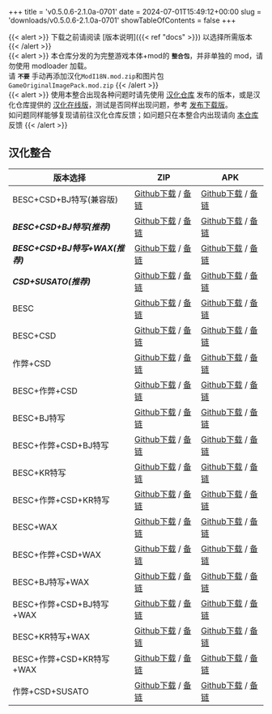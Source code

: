 +++
title = 'v0.5.0.6-2.1.0a-0701'
date = 2024-07-01T15:49:12+00:00
slug = 'downloads/v0.5.0.6-2.1.0a-0701'
showTableOfContents = false
+++

{{< alert >}}
下载之前请阅读 [版本说明]({{< ref "docs" >}}) 以选择所需版本
{{< /alert >}}
<br>
{{< alert >}}
本仓库分发的为完整游戏本体+mod的 **`整合包`**，并非单独的 mod，请勿使用 modloader 加载。
<br>
请 **`不要`** 手动再添加汉化`ModI18N.mod.zip`和图片包`GameOriginalImagePack.mod.zip`
{{< /alert >}}
<br>
{{< alert >}}
使用本整合出现各种问题时请先使用 [汉化仓库](https://github.com/Eltirosto/Degrees-of-Lewdity-Chinese-Localization) 发布的版本，或是汉化仓库提供的 [汉化在线版](https://eltirosto.github.io/Degrees-of-Lewdity-Chinese-Localization/)，测试是否同样出现问题，参考 [发布下载版](https://github.com/Eltirosto/Degrees-of-Lewdity-Chinese-Localization/blob/main/README.md#%E5%8F%91%E5%B8%83%E4%B8%8B%E8%BD%BD%E7%89%88)。
<br>
如问题同样能够复现请前往汉化仓库反馈；如问题只在本整合内出现请向 [本仓库](https://github.com/DoL-Lyra/Lyra/issues) 反馈
{{< /alert >}}

## 汉化整合

|           版本选择            |                                                                                                                                                                        ZIP                                                                                                                                                                         |                                                                                                                                                                        APK                                                                                                                                                                         |
|-------------------------------|----------------------------------------------------------------------------------------------------------------------------------------------------------------------------------------------------------------------------------------------------------------------------------------------------------------------------------------------------|----------------------------------------------------------------------------------------------------------------------------------------------------------------------------------------------------------------------------------------------------------------------------------------------------------------------------------------------------|
|BESC+CSD+BJ特写(兼容版)        |[Github下载](https://github.com/DoL-Lyra/Lyra/releases/download/v0.5.0.6-2.1.0a-0701/DoL-0.5.0.6-Lyra-2.1.0a-polyfill-besc-cheat-csd-sideviewbj-0701.zip ) / [备链](https://mirror.ghproxy.com/https://github.com/DoL-Lyra/Lyra/releases/download/v0.5.0.6-2.1.0a-0701/DoL-0.5.0.6-Lyra-2.1.0a-polyfill-besc-cheat-csd-sideviewbj-0701.zip )|[Github下载](https://github.com/DoL-Lyra/Lyra/releases/download/v0.5.0.6-2.1.0a-0701/DoL-0.5.0.6-Lyra-2.1.0a-polyfill-besc-cheat-csd-sideviewbj-0701.apk ) / [备链](https://mirror.ghproxy.com/https://github.com/DoL-Lyra/Lyra/releases/download/v0.5.0.6-2.1.0a-0701/DoL-0.5.0.6-Lyra-2.1.0a-polyfill-besc-cheat-csd-sideviewbj-0701.apk )|
|***BESC+CSD+BJ特写(推荐)***    |[Github下载](https://github.com/DoL-Lyra/Lyra/releases/download/v0.5.0.6-2.1.0a-0701/DoL-0.5.0.6-Lyra-2.1.0a-besc-csd-sideviewbj-0701.zip ) / [备链](https://mirror.ghproxy.com/https://github.com/DoL-Lyra/Lyra/releases/download/v0.5.0.6-2.1.0a-0701/DoL-0.5.0.6-Lyra-2.1.0a-besc-csd-sideviewbj-0701.zip )                              |[Github下载](https://github.com/DoL-Lyra/Lyra/releases/download/v0.5.0.6-2.1.0a-0701/DoL-0.5.0.6-Lyra-2.1.0a-besc-csd-sideviewbj-0701.apk ) / [备链](https://mirror.ghproxy.com/https://github.com/DoL-Lyra/Lyra/releases/download/v0.5.0.6-2.1.0a-0701/DoL-0.5.0.6-Lyra-2.1.0a-besc-csd-sideviewbj-0701.apk )                              |
|***BESC+CSD+BJ特写+WAX(推荐)***|[Github下载](https://github.com/DoL-Lyra/Lyra/releases/download/v0.5.0.6-2.1.0a-0701/DoL-0.5.0.6-Lyra-2.1.0a-besc-wax-csd-sideviewbj-0701.zip ) / [备链](https://mirror.ghproxy.com/https://github.com/DoL-Lyra/Lyra/releases/download/v0.5.0.6-2.1.0a-0701/DoL-0.5.0.6-Lyra-2.1.0a-besc-wax-csd-sideviewbj-0701.zip )                      |[Github下载](https://github.com/DoL-Lyra/Lyra/releases/download/v0.5.0.6-2.1.0a-0701/DoL-0.5.0.6-Lyra-2.1.0a-besc-wax-csd-sideviewbj-0701.apk ) / [备链](https://mirror.ghproxy.com/https://github.com/DoL-Lyra/Lyra/releases/download/v0.5.0.6-2.1.0a-0701/DoL-0.5.0.6-Lyra-2.1.0a-besc-wax-csd-sideviewbj-0701.apk )                      |
|***CSD+SUSATO(推荐)***         |[Github下载](https://github.com/DoL-Lyra/Lyra/releases/download/v0.5.0.6-2.1.0a-0701/DoL-0.5.0.6-Lyra-2.1.0a-susato-csd-0701.zip ) / [备链](https://mirror.ghproxy.com/https://github.com/DoL-Lyra/Lyra/releases/download/v0.5.0.6-2.1.0a-0701/DoL-0.5.0.6-Lyra-2.1.0a-susato-csd-0701.zip )                                                |[Github下载](https://github.com/DoL-Lyra/Lyra/releases/download/v0.5.0.6-2.1.0a-0701/DoL-0.5.0.6-Lyra-2.1.0a-susato-csd-0701.apk ) / [备链](https://mirror.ghproxy.com/https://github.com/DoL-Lyra/Lyra/releases/download/v0.5.0.6-2.1.0a-0701/DoL-0.5.0.6-Lyra-2.1.0a-susato-csd-0701.apk )                                                |
|BESC                           |[Github下载](https://github.com/DoL-Lyra/Lyra/releases/download/v0.5.0.6-2.1.0a-0701/DoL-0.5.0.6-Lyra-2.1.0a-besc-0701.zip ) / [备链](https://mirror.ghproxy.com/https://github.com/DoL-Lyra/Lyra/releases/download/v0.5.0.6-2.1.0a-0701/DoL-0.5.0.6-Lyra-2.1.0a-besc-0701.zip )                                                            |[Github下载](https://github.com/DoL-Lyra/Lyra/releases/download/v0.5.0.6-2.1.0a-0701/DoL-0.5.0.6-Lyra-2.1.0a-besc-0701.apk ) / [备链](https://mirror.ghproxy.com/https://github.com/DoL-Lyra/Lyra/releases/download/v0.5.0.6-2.1.0a-0701/DoL-0.5.0.6-Lyra-2.1.0a-besc-0701.apk )                                                            |
|BESC+CSD                       |[Github下载](https://github.com/DoL-Lyra/Lyra/releases/download/v0.5.0.6-2.1.0a-0701/DoL-0.5.0.6-Lyra-2.1.0a-besc-csd-0701.zip ) / [备链](https://mirror.ghproxy.com/https://github.com/DoL-Lyra/Lyra/releases/download/v0.5.0.6-2.1.0a-0701/DoL-0.5.0.6-Lyra-2.1.0a-besc-csd-0701.zip )                                                    |[Github下载](https://github.com/DoL-Lyra/Lyra/releases/download/v0.5.0.6-2.1.0a-0701/DoL-0.5.0.6-Lyra-2.1.0a-besc-csd-0701.apk ) / [备链](https://mirror.ghproxy.com/https://github.com/DoL-Lyra/Lyra/releases/download/v0.5.0.6-2.1.0a-0701/DoL-0.5.0.6-Lyra-2.1.0a-besc-csd-0701.apk )                                                    |
|作弊+CSD                       |[Github下载](https://github.com/DoL-Lyra/Lyra/releases/download/v0.5.0.6-2.1.0a-0701/DoL-0.5.0.6-Lyra-2.1.0a-cheat-csd-0701.zip ) / [备链](https://mirror.ghproxy.com/https://github.com/DoL-Lyra/Lyra/releases/download/v0.5.0.6-2.1.0a-0701/DoL-0.5.0.6-Lyra-2.1.0a-cheat-csd-0701.zip )                                                  |[Github下载](https://github.com/DoL-Lyra/Lyra/releases/download/v0.5.0.6-2.1.0a-0701/DoL-0.5.0.6-Lyra-2.1.0a-cheat-csd-0701.apk ) / [备链](https://mirror.ghproxy.com/https://github.com/DoL-Lyra/Lyra/releases/download/v0.5.0.6-2.1.0a-0701/DoL-0.5.0.6-Lyra-2.1.0a-cheat-csd-0701.apk )                                                  |
|BESC+作弊+CSD                  |[Github下载](https://github.com/DoL-Lyra/Lyra/releases/download/v0.5.0.6-2.1.0a-0701/DoL-0.5.0.6-Lyra-2.1.0a-besc-cheat-csd-0701.zip ) / [备链](https://mirror.ghproxy.com/https://github.com/DoL-Lyra/Lyra/releases/download/v0.5.0.6-2.1.0a-0701/DoL-0.5.0.6-Lyra-2.1.0a-besc-cheat-csd-0701.zip )                                        |[Github下载](https://github.com/DoL-Lyra/Lyra/releases/download/v0.5.0.6-2.1.0a-0701/DoL-0.5.0.6-Lyra-2.1.0a-besc-cheat-csd-0701.apk ) / [备链](https://mirror.ghproxy.com/https://github.com/DoL-Lyra/Lyra/releases/download/v0.5.0.6-2.1.0a-0701/DoL-0.5.0.6-Lyra-2.1.0a-besc-cheat-csd-0701.apk )                                        |
|BESC+BJ特写                    |[Github下载](https://github.com/DoL-Lyra/Lyra/releases/download/v0.5.0.6-2.1.0a-0701/DoL-0.5.0.6-Lyra-2.1.0a-besc-sideviewbj-0701.zip ) / [备链](https://mirror.ghproxy.com/https://github.com/DoL-Lyra/Lyra/releases/download/v0.5.0.6-2.1.0a-0701/DoL-0.5.0.6-Lyra-2.1.0a-besc-sideviewbj-0701.zip )                                      |[Github下载](https://github.com/DoL-Lyra/Lyra/releases/download/v0.5.0.6-2.1.0a-0701/DoL-0.5.0.6-Lyra-2.1.0a-besc-sideviewbj-0701.apk ) / [备链](https://mirror.ghproxy.com/https://github.com/DoL-Lyra/Lyra/releases/download/v0.5.0.6-2.1.0a-0701/DoL-0.5.0.6-Lyra-2.1.0a-besc-sideviewbj-0701.apk )                                      |
|BESC+作弊+CSD+BJ特写           |[Github下载](https://github.com/DoL-Lyra/Lyra/releases/download/v0.5.0.6-2.1.0a-0701/DoL-0.5.0.6-Lyra-2.1.0a-besc-cheat-csd-sideviewbj-0701.zip ) / [备链](https://mirror.ghproxy.com/https://github.com/DoL-Lyra/Lyra/releases/download/v0.5.0.6-2.1.0a-0701/DoL-0.5.0.6-Lyra-2.1.0a-besc-cheat-csd-sideviewbj-0701.zip )                  |[Github下载](https://github.com/DoL-Lyra/Lyra/releases/download/v0.5.0.6-2.1.0a-0701/DoL-0.5.0.6-Lyra-2.1.0a-besc-cheat-csd-sideviewbj-0701.apk ) / [备链](https://mirror.ghproxy.com/https://github.com/DoL-Lyra/Lyra/releases/download/v0.5.0.6-2.1.0a-0701/DoL-0.5.0.6-Lyra-2.1.0a-besc-cheat-csd-sideviewbj-0701.apk )                  |
|BESC+KR特写                    |[Github下载](https://github.com/DoL-Lyra/Lyra/releases/download/v0.5.0.6-2.1.0a-0701/DoL-0.5.0.6-Lyra-2.1.0a-besc-sideviewkr-0701.zip ) / [备链](https://mirror.ghproxy.com/https://github.com/DoL-Lyra/Lyra/releases/download/v0.5.0.6-2.1.0a-0701/DoL-0.5.0.6-Lyra-2.1.0a-besc-sideviewkr-0701.zip )                                      |[Github下载](https://github.com/DoL-Lyra/Lyra/releases/download/v0.5.0.6-2.1.0a-0701/DoL-0.5.0.6-Lyra-2.1.0a-besc-sideviewkr-0701.apk ) / [备链](https://mirror.ghproxy.com/https://github.com/DoL-Lyra/Lyra/releases/download/v0.5.0.6-2.1.0a-0701/DoL-0.5.0.6-Lyra-2.1.0a-besc-sideviewkr-0701.apk )                                      |
|BESC+作弊+CSD+KR特写           |[Github下载](https://github.com/DoL-Lyra/Lyra/releases/download/v0.5.0.6-2.1.0a-0701/DoL-0.5.0.6-Lyra-2.1.0a-besc-cheat-csd-sideviewkr-0701.zip ) / [备链](https://mirror.ghproxy.com/https://github.com/DoL-Lyra/Lyra/releases/download/v0.5.0.6-2.1.0a-0701/DoL-0.5.0.6-Lyra-2.1.0a-besc-cheat-csd-sideviewkr-0701.zip )                  |[Github下载](https://github.com/DoL-Lyra/Lyra/releases/download/v0.5.0.6-2.1.0a-0701/DoL-0.5.0.6-Lyra-2.1.0a-besc-cheat-csd-sideviewkr-0701.apk ) / [备链](https://mirror.ghproxy.com/https://github.com/DoL-Lyra/Lyra/releases/download/v0.5.0.6-2.1.0a-0701/DoL-0.5.0.6-Lyra-2.1.0a-besc-cheat-csd-sideviewkr-0701.apk )                  |
|BESC+WAX                       |[Github下载](https://github.com/DoL-Lyra/Lyra/releases/download/v0.5.0.6-2.1.0a-0701/DoL-0.5.0.6-Lyra-2.1.0a-besc-wax-0701.zip ) / [备链](https://mirror.ghproxy.com/https://github.com/DoL-Lyra/Lyra/releases/download/v0.5.0.6-2.1.0a-0701/DoL-0.5.0.6-Lyra-2.1.0a-besc-wax-0701.zip )                                                    |[Github下载](https://github.com/DoL-Lyra/Lyra/releases/download/v0.5.0.6-2.1.0a-0701/DoL-0.5.0.6-Lyra-2.1.0a-besc-wax-0701.apk ) / [备链](https://mirror.ghproxy.com/https://github.com/DoL-Lyra/Lyra/releases/download/v0.5.0.6-2.1.0a-0701/DoL-0.5.0.6-Lyra-2.1.0a-besc-wax-0701.apk )                                                    |
|BESC+作弊+CSD+WAX              |[Github下载](https://github.com/DoL-Lyra/Lyra/releases/download/v0.5.0.6-2.1.0a-0701/DoL-0.5.0.6-Lyra-2.1.0a-besc-wax-cheat-csd-0701.zip ) / [备链](https://mirror.ghproxy.com/https://github.com/DoL-Lyra/Lyra/releases/download/v0.5.0.6-2.1.0a-0701/DoL-0.5.0.6-Lyra-2.1.0a-besc-wax-cheat-csd-0701.zip )                                |[Github下载](https://github.com/DoL-Lyra/Lyra/releases/download/v0.5.0.6-2.1.0a-0701/DoL-0.5.0.6-Lyra-2.1.0a-besc-wax-cheat-csd-0701.apk ) / [备链](https://mirror.ghproxy.com/https://github.com/DoL-Lyra/Lyra/releases/download/v0.5.0.6-2.1.0a-0701/DoL-0.5.0.6-Lyra-2.1.0a-besc-wax-cheat-csd-0701.apk )                                |
|BESC+BJ特写+WAX                |[Github下载](https://github.com/DoL-Lyra/Lyra/releases/download/v0.5.0.6-2.1.0a-0701/DoL-0.5.0.6-Lyra-2.1.0a-besc-wax-sideviewbj-0701.zip ) / [备链](https://mirror.ghproxy.com/https://github.com/DoL-Lyra/Lyra/releases/download/v0.5.0.6-2.1.0a-0701/DoL-0.5.0.6-Lyra-2.1.0a-besc-wax-sideviewbj-0701.zip )                              |[Github下载](https://github.com/DoL-Lyra/Lyra/releases/download/v0.5.0.6-2.1.0a-0701/DoL-0.5.0.6-Lyra-2.1.0a-besc-wax-sideviewbj-0701.apk ) / [备链](https://mirror.ghproxy.com/https://github.com/DoL-Lyra/Lyra/releases/download/v0.5.0.6-2.1.0a-0701/DoL-0.5.0.6-Lyra-2.1.0a-besc-wax-sideviewbj-0701.apk )                              |
|BESC+作弊+CSD+BJ特写+WAX       |[Github下载](https://github.com/DoL-Lyra/Lyra/releases/download/v0.5.0.6-2.1.0a-0701/DoL-0.5.0.6-Lyra-2.1.0a-besc-wax-cheat-csd-sideviewbj-0701.zip ) / [备链](https://mirror.ghproxy.com/https://github.com/DoL-Lyra/Lyra/releases/download/v0.5.0.6-2.1.0a-0701/DoL-0.5.0.6-Lyra-2.1.0a-besc-wax-cheat-csd-sideviewbj-0701.zip )          |[Github下载](https://github.com/DoL-Lyra/Lyra/releases/download/v0.5.0.6-2.1.0a-0701/DoL-0.5.0.6-Lyra-2.1.0a-besc-wax-cheat-csd-sideviewbj-0701.apk ) / [备链](https://mirror.ghproxy.com/https://github.com/DoL-Lyra/Lyra/releases/download/v0.5.0.6-2.1.0a-0701/DoL-0.5.0.6-Lyra-2.1.0a-besc-wax-cheat-csd-sideviewbj-0701.apk )          |
|BESC+KR特写+WAX                |[Github下载](https://github.com/DoL-Lyra/Lyra/releases/download/v0.5.0.6-2.1.0a-0701/DoL-0.5.0.6-Lyra-2.1.0a-besc-wax-sideviewkr-0701.zip ) / [备链](https://mirror.ghproxy.com/https://github.com/DoL-Lyra/Lyra/releases/download/v0.5.0.6-2.1.0a-0701/DoL-0.5.0.6-Lyra-2.1.0a-besc-wax-sideviewkr-0701.zip )                              |[Github下载](https://github.com/DoL-Lyra/Lyra/releases/download/v0.5.0.6-2.1.0a-0701/DoL-0.5.0.6-Lyra-2.1.0a-besc-wax-sideviewkr-0701.apk ) / [备链](https://mirror.ghproxy.com/https://github.com/DoL-Lyra/Lyra/releases/download/v0.5.0.6-2.1.0a-0701/DoL-0.5.0.6-Lyra-2.1.0a-besc-wax-sideviewkr-0701.apk )                              |
|BESC+作弊+CSD+KR特写+WAX       |[Github下载](https://github.com/DoL-Lyra/Lyra/releases/download/v0.5.0.6-2.1.0a-0701/DoL-0.5.0.6-Lyra-2.1.0a-besc-wax-cheat-csd-sideviewkr-0701.zip ) / [备链](https://mirror.ghproxy.com/https://github.com/DoL-Lyra/Lyra/releases/download/v0.5.0.6-2.1.0a-0701/DoL-0.5.0.6-Lyra-2.1.0a-besc-wax-cheat-csd-sideviewkr-0701.zip )          |[Github下载](https://github.com/DoL-Lyra/Lyra/releases/download/v0.5.0.6-2.1.0a-0701/DoL-0.5.0.6-Lyra-2.1.0a-besc-wax-cheat-csd-sideviewkr-0701.apk ) / [备链](https://mirror.ghproxy.com/https://github.com/DoL-Lyra/Lyra/releases/download/v0.5.0.6-2.1.0a-0701/DoL-0.5.0.6-Lyra-2.1.0a-besc-wax-cheat-csd-sideviewkr-0701.apk )          |
|作弊+CSD+SUSATO                |[Github下载](https://github.com/DoL-Lyra/Lyra/releases/download/v0.5.0.6-2.1.0a-0701/DoL-0.5.0.6-Lyra-2.1.0a-susato-cheat-csd-0701.zip ) / [备链](https://mirror.ghproxy.com/https://github.com/DoL-Lyra/Lyra/releases/download/v0.5.0.6-2.1.0a-0701/DoL-0.5.0.6-Lyra-2.1.0a-susato-cheat-csd-0701.zip )                                    |[Github下载](https://github.com/DoL-Lyra/Lyra/releases/download/v0.5.0.6-2.1.0a-0701/DoL-0.5.0.6-Lyra-2.1.0a-susato-cheat-csd-0701.apk ) / [备链](https://mirror.ghproxy.com/https://github.com/DoL-Lyra/Lyra/releases/download/v0.5.0.6-2.1.0a-0701/DoL-0.5.0.6-Lyra-2.1.0a-susato-cheat-csd-0701.apk )                                    |
